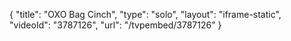 {
    "title": "OXO Bag Cinch",
    "type": "solo",
    "layout": "iframe-static",
    "videoId": "3787126",
    "url": "\/tvpembed\/3787126"
}